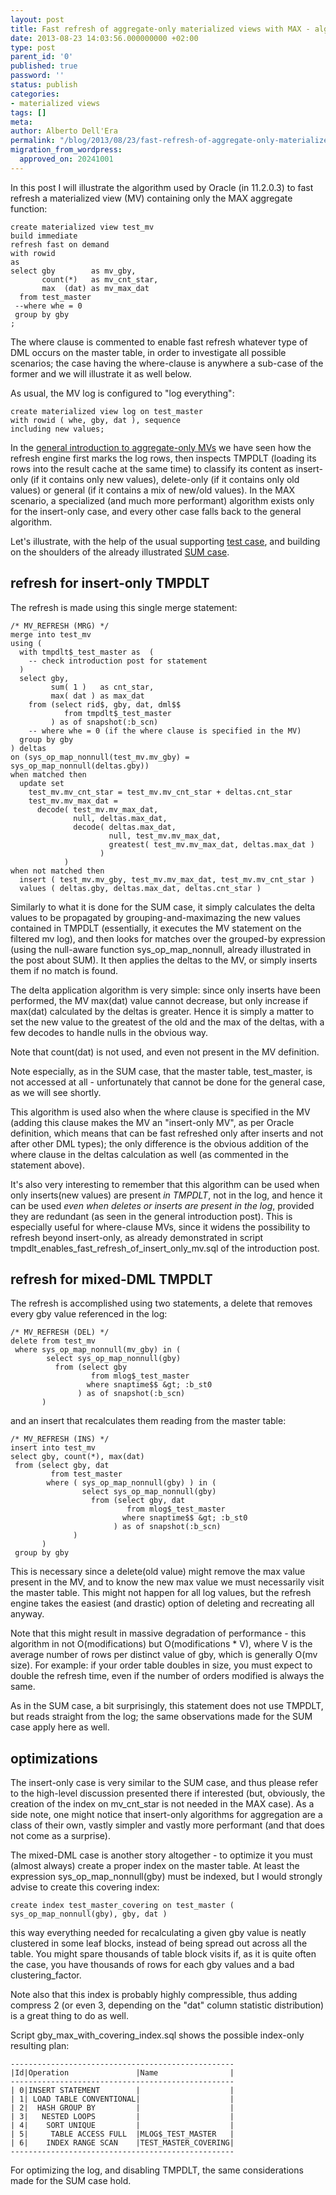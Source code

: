 ```yaml
---
layout: post
title: Fast refresh of aggregate-only materialized views with MAX - algorithm
date: 2013-08-23 14:03:56.000000000 +02:00
type: post
parent_id: '0'
published: true
password: ''
status: publish
categories:
- materialized views
tags: []
meta:
author: Alberto Dell'Era
permalink: "/blog/2013/08/23/fast-refresh-of-aggregate-only-materialized-views-with-max-algorithm/"
migration_from_wordpress:
  approved_on: 20241001
---
```

In this post I will illustrate the algorithm used by Oracle (in 11.2.0.3) to fast refresh a materialized view (MV) containing only the MAX aggregate function:

```plsql
create materialized view test_mv
build immediate
refresh fast on demand
with rowid
as
select gby        as mv_gby,
       count(*)   as mv_cnt_star,
       max  (dat) as mv_max_dat
  from test_master
 --where whe = 0
 group by gby
;
```

The where clause is commented to enable fast refresh whatever type of DML occurs on the master table, in order to investigate all possible scenarios; the case having the where-clause is anywhere a sub-case of the former and we will illustrate it as well below.

As usual, the MV log is configured to "log everything":

```plsql
create materialized view log on test_master
with rowid ( whe, gby, dat ), sequence
including new values;
```

In the <a href="{{ site.baseurl }}/blog/2013/08/05/fast-refresh-of-aggregate-only-materialized-views-introduction/">general introduction to aggregate-only MVs</a> we have seen how the refresh engine first marks the log rows, then inspects TMPDLT (loading its rows into the result cache at the same time) to classify its content as insert-only (if it contains only new values), delete-only (if it contains only old values) or general (if it contains a mix of new/old values). In the MAX scenario, a specialized (and much more performant) algorithm exists only for the insert-only case, and every other case falls back to the general algorithm. 

Let's illustrate, with the help of the usual supporting <a href="{{ site.baseurl }}/assets/files/2013/08/post_0280_gby_mv_max.zip">test case</a>, and building on the shoulders of the already illustrated <a href="{{ site.baseurl }}/blog/2013/08/19/fast-refresh-of-aggregate-only-materialized-views-with-sum-algorithm/">SUM case</a>.

## refresh for insert-only TMPDLT

The refresh is made using this single merge statement:

```plsql
/* MV_REFRESH (MRG) */
merge into test_mv
using (
  with tmpdlt$_test_master as  (
    -- check introduction post for statement
  )
  select gby,
         sum( 1 )   as cnt_star,
         max( dat ) as max_dat
    from (select rid$, gby, dat, dml$$
            from tmpdlt$_test_master
         ) as of snapshot(:b_scn)
    -- where whe = 0 (if the where clause is specified in the MV)
  group by gby
) deltas
on (sys_op_map_nonnull(test_mv.mv_gby) = sys_op_map_nonnull(deltas.gby))
when matched then
  update set
    test_mv.mv_cnt_star = test_mv.mv_cnt_star + deltas.cnt_star
    test_mv.mv_max_dat =
      decode( test_mv.mv_max_dat,
              null, deltas.max_dat,
              decode( deltas.max_dat,
                      null, test_mv.mv_max_dat,
                      greatest( test_mv.mv_max_dat, deltas.max_dat )
                    )
            )
when not matched then
  insert ( test_mv.mv_gby, test_mv.mv_max_dat, test_mv.mv_cnt_star )
  values ( deltas.gby, deltas.max_dat, deltas.cnt_star )
```

Similarly to what it is done for the SUM case, it simply calculates the delta values to be propagated by grouping-and-maximazing the new values contained in TMPDLT (essentially, it executes the MV statement on the filtered mv log), and then looks for matches over the grouped-by expression (using the null-aware function sys_op_map_nonnull, already illustrated in the post about SUM). It then applies the deltas to the MV, or simply inserts them if no match is found.

The delta application algorithm is very simple: since only inserts have been performed, the MV max(dat) value cannot decrease, but only increase if max(dat) calculated by the deltas is greater. Hence it is simply a matter to set the new value to the greatest of the old and the max of the deltas, with a few decodes to handle nulls in the obvious way.

Note that count(dat)  is not used, and even not present in the MV definition.

Note especially, as in the SUM case, that the master table, test_master, is not accessed at all - unfortunately that cannot be done for the general case, as we will see shortly.

This algorithm is used also when the where clause is specified in the MV (adding this clause makes the MV an "insert-only MV", as per Oracle definition, which means that can be fast refreshed only after inserts and not after other DML types); the only difference is the obvious addition of the where clause in the deltas calculation as well (as commented in the statement above).

It's also very interesting to remember that this algorithm can be used when only inserts(new values) are present *in TMPDLT*, not in the log, and hence it can be used *even when deletes or inserts are present in the log*, provided they are redundant (as seen in the general introduction post). This is especially useful for where-clause MVs, since it widens the possibility to refresh beyond insert-only, as already demonstrated in script tmpdlt_enables_fast_refresh_of_insert_only_mv.sql of the introduction post.

## refresh for mixed-DML TMPDLT

The refresh is accomplished using two statements, a delete that removes every gby value referenced in the log:

```plsql
/* MV_REFRESH (DEL) */
delete from test_mv
 where sys_op_map_nonnull(mv_gby) in (
        select sys_op_map_nonnull(gby)
          from (select gby
                  from mlog$_test_master
                 where snaptime$$ &gt; :b_st0
               ) as of snapshot(:b_scn)
       )
```

and an insert that recalculates them reading from the master table:

```plsql
/* MV_REFRESH (INS) */
insert into test_mv
select gby, count(*), max(dat)
 from (select gby, dat
         from test_master
        where ( sys_op_map_nonnull(gby) ) in (
                select sys_op_map_nonnull(gby)
                  from (select gby, dat
                          from mlog$_test_master
                         where snaptime$$ &gt; :b_st0
                       ) as of snapshot(:b_scn)
              )
       )
 group by gby
```

This is necessary since a delete(old value) might remove the max value present in the MV, and to know the new max value we must necessarily visit the master table. This might not happen for all log values, but the refresh engine takes the easiest (and drastic) option of deleting and recreating all anyway.

Note that this might result in massive degradation of performance - this algorithm in not O(modifications)  but O(modifications * V), where V is the average number of rows per distinct value of gby, which is generally O(mv size). For example: if your order table doubles in size, you must expect to double the refresh time, even if the number of orders modified is always the same. 

As in the SUM case, a bit surprisingly, this statement does not use TMPDLT, but reads straight from the log; the same observations made for the SUM case apply here as well.

## optimizations

The insert-only case is very similar to the SUM case, and thus please refer to the high-level discussion presented there if interested (but, obviously, the creation of the index on mv_cnt_star is not needed in the MAX case). As a side note, one might notice that insert-only algorithms for aggregation are a class of their own, vastly simpler and vastly more performant (and that does not come as a surprise).

The mixed-DML case is another story altogether - to optimize it you must (almost always) create a proper index on the master table. At least the expression sys_op_map_nonnull(gby) must be indexed, but I would strongly advise to create this covering index:

```plsql
create index test_master_covering on test_master ( sys_op_map_nonnull(gby), gby, dat )
```

this way everything needed for recalculating a given gby value is neatly clustered in some leaf blocks, instead of being spread out across all the table. You might spare thousands of table block visits if,  as it is quite often the case, you have thousands of rows for each gby values and a bad clustering_factor.

Note also that this index is probably highly compressible, thus adding compress 2 (or even 3, depending on the "dat" column statistic distribution) is a great thing to do as well.

Script gby_max_with_covering_index.sql shows the possible index-only resulting plan:

```
--------------------------------------------------
|Id|Operation               |Name                |
--------------------------------------------------
| 0|INSERT STATEMENT        |                    |
| 1| LOAD TABLE CONVENTIONAL|                    |
| 2|  HASH GROUP BY         |                    |
| 3|   NESTED LOOPS         |                    |
| 4|    SORT UNIQUE         |                    |
| 5|     TABLE ACCESS FULL  |MLOG$_TEST_MASTER   |
| 6|    INDEX RANGE SCAN    |TEST_MASTER_COVERING|
--------------------------------------------------
```

For optimizing the log, and disabling TMPDLT, the same considerations made for the SUM case hold.

